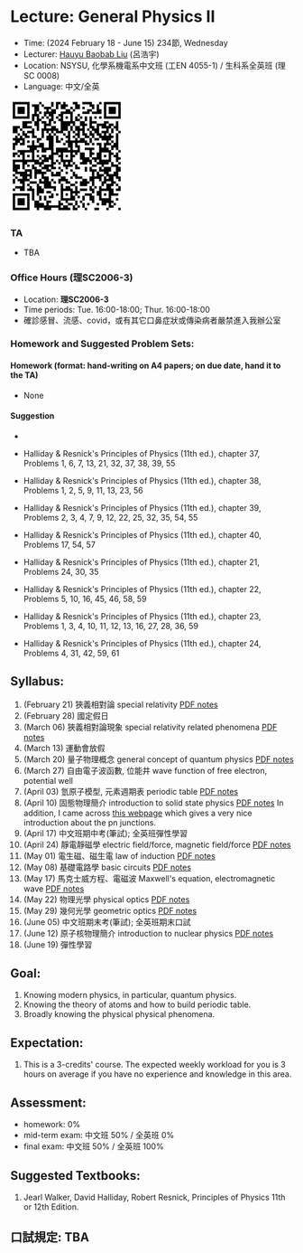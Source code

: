 # Lecture: General Physics II
* Time: (2024 February 18 - June 15) 234節, Wednesday
* Lecturer: [Hauyu Baobab Liu](https://baobabyoo.github.io/) (呂浩宇)
* Location: NSYSU, 化學系機電系中文班 (工EN 4055-1) / 生科系全英班 (理SC 0008)
* Language: 中文/全英

<img src="./images/Lecture_GeneralPhysics_2024Feb_QR.png" alt="QRcode" width="200px"/>

### TA
- TBA

### Office Hours (理SC2006-3)
- Location: **理SC2006-3**
- Time periods: Tue. 16:00-18:00; Thur. 16:00-18:00
- 確診感冒、流感、covid，或有其它口鼻症狀或傳染病者嚴禁進入我辦公室

### Homework and Suggested Problem Sets:
#### Homework (format: hand-writing on A4 papers; on due date, hand it to the TA)
- None

#### Suggestion
-
- Halliday & Resnick's Principles of Physics (11th ed.), chapter 37, Problems 1, 6, 7, 13, 21, 32, 37, 38, 39, 55
- Halliday & Resnick's Principles of Physics (11th ed.), chapter 38, Problems 1, 2, 5, 9, 11, 13, 23, 56
- Halliday & Resnick's Principles of Physics (11th ed.), chapter 39, Problems 2, 3, 4, 7, 9, 12, 22, 25, 32, 35, 54, 55
- Halliday & Resnick's Principles of Physics (11th ed.), chapter 40, Problems 17, 54, 57

- Halliday & Resnick's Principles of Physics (11th ed.), chapter 21, Problems 24, 30, 35
- Halliday & Resnick's Principles of Physics (11th ed.), chapter 22, Problems 5, 10, 16, 45, 46, 58, 59
- Halliday & Resnick's Principles of Physics (11th ed.), chapter 23, Problems 1, 3, 4, 10, 11, 12, 13, 16, 27, 28, 36, 59
- Halliday & Resnick's Principles of Physics (11th ed.), chapter 24, Problems 4, 31, 42, 59, 61

## Syllabus:
1. (February 21) 狹義相對論 special relativity [PDF notes](https://github.com/baobabyoo/Lecture_GeneralPhysics_2023Feb/blob/master/lecture_notes/SpecialRelativity_part1.pdf)
2. (February 28) 國定假日
3. (March 06) 狹義相對論現象 special relativity related phenomena [PDF notes](https://github.com/baobabyoo/Lecture_GeneralPhysics_2023Feb/blob/master/lecture_notes/SpecialRelativity_part2.pdf)
4. (March 13) 運動會放假
5. (March 20) 量子物理概念 general concept of quantum physics [PDF notes](https://github.com/baobabyoo/Lecture_GeneralPhysics_2023Feb/blob/master/lecture_notes/QuantumPhysics_part1.pdf)
6. (March 27) 自由電子波函數, 位能井 wave function of free electron, potential well
7. (April 03) 氫原子模型, 元素週期表 periodic table [PDF notes](https://github.com/baobabyoo/Lecture_GeneralPhysics_2023Feb/blob/master/lecture_notes/QuantumPhysics_part2.pdf)
8. (April 10) 固態物理簡介 introduction to solid state physics [PDF notes](https://github.com/baobabyoo/Lecture_GeneralPhysics_2023Feb/blob/master/lecture_notes/QuantumPhysics_part3.pdf) In addition, I came across [this webpage](https://www.pveducation.org/pvcdrom/pn-junctions/bias-of-pn-junctions) which gives a very nice introduction about the pn junctions.
9. (April 17) 中文班期中考(筆試); 全英班彈性學習
10. (April 24) 靜電靜磁學 electric field/force, magnetic field/force [PDF notes](https://github.com/baobabyoo/Lecture_GeneralPhysics_2023Feb/blob/master/lecture_notes/Electromagnetic_part1.pdf)
11. (May 01) 電生磁、磁生電 law of induction [PDF notes](https://github.com/baobabyoo/Lecture_GeneralPhysics_2023Feb/blob/master/lecture_notes/Electromagnetic_part2.pdf)
12. (May 08) 基礎電路學 basic circuits [PDF notes](https://github.com/baobabyoo/Lecture_GeneralPhysics_2023Feb/blob/master/lecture_notes/Electromagnetic_part3.pdf)
13. (May 17) 馬克士威方程、電磁波 Maxwell's equation, electromagnetic wave [PDF notes](https://github.com/baobabyoo/Lecture_GeneralPhysics_2023Feb/blob/master/lecture_notes/Electromagnetic_part4.pdf)
14. (May 22) 物理光學 physical optics [PDF notes](https://github.com/baobabyoo/Lecture_GeneralPhysics_2023Feb/blob/master/lecture_notes/Optics_part1.pdf)
15. (May 29) 幾何光學 geometric optics [PDF notes](https://github.com/baobabyoo/Lecture_GeneralPhysics_2023Feb/blob/master/lecture_notes/Optics_part2.pdf)
16. (June 05) 中文班期末考(筆試); 全英班期末口試
17. (June 12) 原子核物理簡介 introduction to nuclear physics [PDF notes](https://github.com/baobabyoo/Lecture_GeneralPhysics_2023Feb/blob/master/lecture_notes/NuclearParticlePhysics.pdf)
18. (June 19) 彈性學習

## Goal:
1. Knowing modern physics, in particular, quantum physics.
2. Knowing the theory of atoms and how to build periodic table.
3. Broadly knowing the physical physical phenomena.

## Expectation:
1. This is a 3-credits' course. The expected weekly workload for you is 3 hours on average if you have no experience and knowledge in this area.

## Assessment:
- homework: 0%
- mid-term exam: 中文班 50% / 全英班 0%
- final exam: 中文班 50% / 全英班 100%

## Suggested Textbooks:
1. Jearl Walker, David Halliday, Robert Resnick, Principles of Physics 11th or 12th Edition.

## 口試規定: TBA
